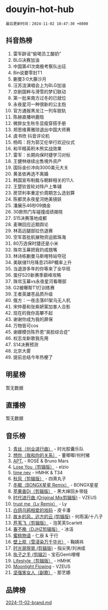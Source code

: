 # douyin-hot-hub

`最后更新时间：2024-11-02 10:47:30 +0800`

## 抖音热榜

1. 雷军辟谣“偷喝员工酸奶”
1. BLG决赛加油
1. 中国第41次南极考察队出征
1. Bin说要零封T1
1. 蒯曼3:0大藤沙月
1. 汪苏泷演唱会上为BLG加油
1. 京剧国粹与滑雪的梦幻联动
1. 第一批来南方过冬的已就位
1. 永夜星河一种很新的公主抱
1. 官方通报黑龙江一列车脱轨
1. 陈赫直播哄鹿晗
1. 微胖女生秋冬显瘦穿搭手册
1. 郑思维黄雅琼退出中国大师赛
1. 虞书欣 抖音评论机
1. 杨鸣：将为郭艾伦举行欢迎仪式
1. 和平精英积木熊实战效果
1. 雷军：长期向保时捷学习对标
1. 王健林继续出售境外资产
1. 国际金价冲向3000美元大关
1. 黄圣依再选不离婚
1. 韩国宣布制裁与朝鲜相关的11人
1. 王楚钦首轮对阵户上隼辅
1. 房贷利率重定价周期怎么选划算
1. 陈都灵永夜星河绝美镜妖
1. 潘展乐46秒09摘金
1. 30款热门车碰撞成绩揭晓
1. S15决赛落地成都
1. 麦琳回应近期舆论
1. 林高远腿部拉伤退赛
1. 空军首批航展物资运抵珠海
1. 80万选保时捷还是小米
1. 珠帘玉幕把我钓成翘嘴
1. 林诗栋蒯曼马斯喀特站夺冠
1. 美联储11月降息25BP概率上升
1. 当退游多年的你等来了全华班
1. 蛋仔S20新赛季巅峰攻略
1. 珠帘玉幕vs永夜星河看哪部
1. G2被曝帮T1打训练赛
1. 王者英雄苍品质升级
1. 俄方：一夜击落61架乌无人机
1. 宋仲基和张紫妍案加害人合影
1. 现在的我你高攀不起
1. 谢谢你成为我的屏保
1. 万物皆可cos
1. 谢娜模仿陈乔恩“臭脸综合症”
1. 权志龙新歌我先用
1. S14决赛预测
1. 北京大雾
1. 提前总结今年热梗了

## 明星榜

暂无数据

## 直播榜

暂无数据

## 音乐榜

1. [青丝（创业进行曲）](https://sf5-hl-cdn-tos.douyinstatic.com/obj/tos-cn-ve-2774/ooYARJB5iBRNhCOkDsS3BAKW91CIMoQfwzwKLi) - 时光胶囊乐队
1. [想你（我和你的关系）](https://sf5-hl-cdn-tos.douyinstatic.com/obj/tos-cn-ve-2774/o8QxhcOBDYYX0zqKCjFVQXZ3RBffnRBQEogitG) - 董唧唧/何村猪
1. [APT.](https://sf3-cdn-tos.douyinstatic.com/obj/tos-cn-ve-2774/oUIcRnUtZBV1JgZtxIMCAiiBSVBSEEOCFfkeMQ) - ROSÉ & Bruno Mars
1. [Lose You（剪辑版）](https://sf5-hl-cdn-tos.douyinstatic.com/obj/tos-cn-ve-2774/og9yxQxAWI86iBNr9ojBFMoWTIvDZZb8HwiGY) - elzio
1. [time nev](https://sf5-hl-cdn-tos.douyinstatic.com/obj/tos-cn-ve-2774/oc6aICzpzBCWrhCvDVi2AZmQLt0gIBxfMEfd6i) - HMHK & T34
1. [秋风（剪辑版）](https://sf3-cdn-tos.douyinstatic.com/obj/tos-cn-ve-2774/ocGaU84LfAfzMd2wbXdQFpCGhBiXg82JNMRRie) - 四熹丸子
1. [冬眠（BONGX星星 Remix）](https://sf5-hl-cdn-tos.douyinstatic.com/obj/tos-cn-ve-2774/oMCfFFoE3LwQ7agAgOIG4ieExqkeAsxNBEkLdz) - BONGX星星
1. [苹果香Dj（剪辑版）](https://sf5-hl-cdn-tos.douyinstatic.com/obj/tos-cn-ve-2774/oEeIEQbYGAOspCTRAIeYF4Ok8LgZ8NBaRe4ztR) - 黑大婶回乡带娃
1. [时代进行曲 (Original Mix剪辑版)](https://sf5-hl-cdn-tos.douyinstatic.com/obj/tos-cn-ve-2774/oYrssziLdrtiW6cKABM8n5Vfc2xwXiIBInoAkn) - VZEUS
1. [trust me（Ly Remix）](https://sf3-cdn-tos.douyinstatic.com/obj/tos-cn-ve-2774/oUo1M8fz5AfmMSExABQQKFE0eCMWgsiccfqrMA) - Ly
1. [白鸽乌鸦相爱的戏码](https://sf5-hl-cdn-tos.douyinstatic.com/obj/tos-cn-ve-2774/oMVVEf6eDAOmFtNtCsEqKpIorBDM8Nkg6TZRqC) - 皮卡潘
1. [故乡的风，远方的云 (剪辑版)](https://sf5-hl-cdn-tos.douyinstatic.com/obj/tos-cn-ve-2774/ooPEdiZMrAAWisczq1WXoZYGU6GxII2UUBvYI) - 何雨溪/十八子
1. [芦苇飞（剪辑版）](https://sf5-hl-cdn-tos.douyinstatic.com/obj/tos-cn-ve-2774/ok3IaChjEFFoK3FAMzXDEgfpeE6Al3Nv2BnfCW) - 泡芙芙Scarlett
1. [春不晚（DJHZ剪辑版）](https://sf3-cdn-tos.douyinstatic.com/obj/tos-cn-ve-2774/osEZa7YZ6wNo9QDABgfGFaCQKRQTNafsBJDnKt) - 冰洁
1. [蜜桃物语](https://sf5-hl-cdn-tos.douyinstatic.com/obj/tos-cn-ve-2774/oIhOSCZtIACtYU4XQkngiW9kCBfVD1Fz9IYeqL) - 仁辰 & 于行
1. [壁上观（雪浸染万千华光）](https://sf3-cdn-tos.douyinstatic.com/obj/tos-cn-ve-2774/ocIizBMxWi8vA8UdAMIYdYCjgBB5Z3WZWxrvY) - 鞠婧祎
1. [时光晃呀晃 (剪辑版)](https://sf5-hl-cdn-tos.douyinstatic.com/obj/tos-cn-ve-2774/o8ACeQem3gwI1x3GIYGAfKG0LJebKFRJDwRwyW) - 指尖笑/刘洲成
1. [执子之手 (剪辑2)](https://sf5-hl-cdn-tos.douyinstatic.com/obj/tos-cn-ve-2774/oUoZLQjCc31XzqsBnBQUNgeKtYPBcgbFDwtfcu) - 宝石Gem\哩哩
1. [Lifestyle（剪辑版）](https://sf3-cdn-tos.douyinstatic.com/obj/tos-cn-ve-2774/owfqGgjwG3V5lCLaAIezFMeg3LtuKNBaZKgzPV) - HMHK
1. [Moonlight Flowing](https://sf6-cdn-tos.douyinstatic.com/obj/tos-cn-ve-2774/oopZsCtRnQgOhEYmv9FfBBgwmeaQmWQQZED9tN) - VZEUS
1. [坚强笨女人（副歌）](https://sf5-hl-cdn-tos.douyinstatic.com/obj/tos-cn-ve-2774/ospNInQiZvGWyBVg5zkNsAMct5uJIg1CrZiPL) - 那艺娜

## 品牌榜

[2024-11-02-brand.md](2024-11-02-brand.md)
